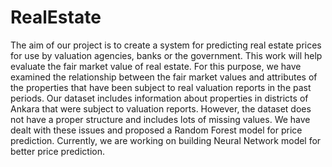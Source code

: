 # RealEstate
The aim of our project is to create a system for predicting real estate prices for use
by valuation agencies, banks or the government. This work will help evaluate the
fair market value of real estate. For this purpose, we have examined the relationship
between the fair market values and attributes of the properties that have been
subject to real valuation reports in the past periods. Our dataset includes
information about properties in districts of Ankara that were subject to valuation
reports. However, the dataset does not have a proper structure and includes lots of
missing values. We have dealt with these issues and proposed a Random Forest
model for price prediction. Currently, we are working on building Neural Network
model for better price prediction.

